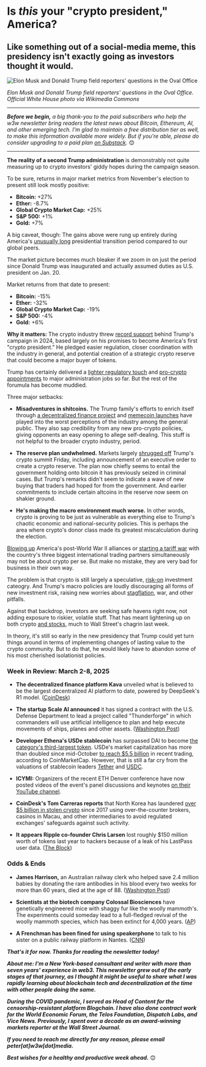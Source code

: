 # Is *this* your "crypto president," America?
## Like something out of a social-media meme, this presidency isn't exactly going as investors thought it would.

![Elon Musk and Donald Trump field reporters' questions in the Oval Office](https://w3w.news/img/trump-musk-1920.jpg)

*Elon Musk and Donald Trump field reporters' questions in the Oval Office. Official White House photo via Wikimedia Commons*

<hr>

*<strong>Before we begin,</strong> a big thank-you to the paid subscribers who help the w3w newsletter bring readers the latest news about Bitcoin, Ethereum, AI, and other emerging tech. I'm glad to maintain a free distribution tier as well, to make this information available more widely. But if you're able, please do consider upgrading to a paid plan [on Substack](https://w3wnews.substack.com/subscribe).* 😊

<hr>

**The reality of a second Trump administration** is demonstrably not quite measuring up to crypto investors' giddy hopes during the campaign season.

To be sure, returns in major market metrics from November's election to present still look mostly positive:

- **Bitcoin:** +27%
- **Ether:** -8.7%
- **Global Crypto Market Cap:** +25%
- **S&P 500:** +1%
- **Gold:** +7%

A big caveat, though: The gains above were rung up entirely during America's [unusually long](https://slate.com/news-and-politics/2020/12/presidential-transition-length-reasons-history.html) presidential transition period compared to our global peers.

The market picture becomes much bleaker if we zoom in on just the period since Donald Trump was inaugurated and actually assumed duties as U.S. president on Jan. 20.

Market returns from that date to present:

- **Bitcoin:** -15%
- **Ether:** -32%
- **Global Crypto Market Cap:** -19%
- **S&P 500:** -4%
- **Gold:** +6%

**Why it matters:** The crypto industry threw [record support](https://theintercept.com/2024/11/07/crypto-donors-trump-congress-regulations/) behind Trump's campaign in 2024, based largely on his promises to become America's first "crypto president." He pledged easier regulation, closer coordination with the industry in general, and potential creation of a strategic crypto reserve that could become a major buyer of tokens.

Trump has certainly delivered a [lighter regulatory touch](https://thehill.com/policy/technology/5170036-trump-sec-crypto-industry-changes/) and [pro-crypto appointments](https://www.reuters.com/world/us/trump-appoints-former-paypal-coo-david-sacks-ai-crypto-czar-2024-12-06/) to major administration jobs so far. But the rest of the forumula has become muddied.

Three major setbacks:

- **Misadventures in shitcoins.** The Trump family's efforts to enrich itself through [a decentralized finance project](https://www.forbes.com/sites/tonyaevans/2024/09/18/trumps-wlfi-crypto-venture-raises-ethical-concerns-before-election/) and [memecoin launches](https://cryptoslate.com/trumps-memecoin-is-a-self-serving-disaster-risking-legitimacy-of-crypto-mark-cuban/) have played into the worst perceptions of the industry among the general public. They also sap credibility from any new pro-crypto policies, giving opponents an easy opening to allege self-dealing. This stuff is not helpful to the broader crypto industry, period.  

- **The reserve plan undwhelmed.** Markets largely [shrugged off](https://www.coindesk.com/markets/2025/03/08/xrp-ada-sol-fall-deeper-than-bitcoin-as-white-house-crypto-summit-fails-to-wow-traders) Trump's crypto summit Friday, including announcement of an executive order to create a crypto reserve. The plan now chiefly seems to entail the government holding onto bitcoin it has previously seized in criminal cases. But Trump's remarks didn't seem to indicate a wave of new buying that traders had hoped for from the government. And earlier commitments to include certain altcoins in the reserve now seem on shakier ground.

- **He's making the macro environment much worse.** In other words, crypto is proving to be just as vulnerable as everything else to Trump's chaotic economic and national-security policies. This is perhaps the area where crypto's donor class made its greatest miscalculation during the election.

[Blowing up](https://www.wsj.com/world/trump-is-overturning-the-world-order-that-america-built-10981637?st=QeKSmU&reflink=desktopwebshare_permalink) America's post-World War II alliances or [starting a tariff war](https://www.cnn.com/2025/03/09/business/trump-tariffs-canada-mexico-recession/index.html) with the country's three biggest international trading partners simultaneously may not be about crypto per se. But make no mistake, they are very bad for business in their own way.

The problem is that crypto is still largely a speculative, [risk-on](https://www.investopedia.com/terms/r/risk-on-risk-off.asp) investment cateogry. And Trump's macro policies are loudly discouraging all forms of new investment risk, raising new worries about [stagflation](https://www.coindesk.com/markets/2025/03/06/rate-fears-replace-tariff-fears-as-crypto-pulls-back), war, and other pitfalls.

Against that backdrop, investors are seeking safe havens right now, not adding exposure to riskier, volatile stuff. That has meant lightening up on both crypto [and stocks](https://apnews.com/article/stocks-markets-tariffs-rates-jobs-bitcoin-d414257dbb4c9f45b0ad075e12c63451), much to Wall Street's chagrin last week.

In theory, it's still so early in the new presidency that Trump could yet turn things around in terms of implementing changes of lasting value to the crypto community. But to do that, he would likely have to abandon some of his most cherished isolationist policies.

### Week in Review: March 2-8, 2025

- **The decentralized finance platform Kava** unveiled what is believed to be the largest decentralized AI platform to date, powered by DeepSeek's R1 model. ([CoinDesk](https://www.coindesk.com/sponsored-content/kava-unveils-the-largest-decentralized-ai-model-ushering-in-a-new-era-for-the-crypto-x-ai-space))

- **The startup Scale AI announced** it has signed a contract with the U.S. Defense Department to lead a project called "Thunderforge" in which commanders will use artificial intelligence to plan and help execute movements of ships, planes and other assets. ([Washington Post](https://news.google.com/read/CBMihwFBVV95cUxOb25VN3JuWG9Rd1l1LWJfYm4wa01iSEI3X05hMFN5cGZBZGV6YjJWYlZkLUhIVktmZ1pXWVJtallQNnctRzNpQVJraTdXSmNYeHZrS3FrZnZjV0tLUnpqN1pTMllzcmc1VnU1Tno2TDBvUFVHTUpkSGI3LVV2eXJ4SVlhekRaM2M?hl=en-US&gl=US&ceid=US%3Aen))

- **Developer Ethena's USDe stablecoin** has surpassed DAI to become [the category's third-largest token](https://www.coindesk.com/business/2025/02/24/usde-stablecoin-developer-ethena-raises-usd100m-bloomberg). USDe's market capitalization has more than doubled since mid-October [to reach $5.5 billion](https://coinmarketcap.com/currencies/ethena-usde/) in recent trading, according to CoinMarketCap. However, that is still a far cry from the valuations of stablecoin leaders [Tether](https://coinmarketcap.com/currencies/tether/) and [USDC](https://coinmarketcap.com/currencies/usd-coin/).

- **ICYMI:** Organizers of the recent ETH Denver conference have now posted videos of the event's panel discussions and keynotes [on their YouTube channel](https://www.youtube.com/@ETHDenver/videos).

- **CoinDesk's Tom Carreras reports** that North Korea has laundered [over $5 billion in stolen crypto](https://www.coindesk.com/policy/2025/03/07/here-s-how-north-korea-launders-billions-of-stolen-crypto) since 2017 using over-the-counter brokers, casinos in Macau, and other intermediaries to avoid regulated exchanges' safeguards against such activity.

- **It appears Ripple co-founder Chris Larsen** lost roughly $150 million worth of tokens last year to hackers because of a leak of his LastPass user data. ([The Block](https://www.theblock.co/post/345212/ripple-co-founder-chris-larsen-losing-over-100-million-of-xrp-tied-to-lastpass-hack-says-zachxbt))  

### Odds & Ends

- **James Harrison,** an Australian railway clerk who helped save 2.4 million babies by donating the rare antibodies in his blood every two weeks for more than 60 years, died at the age of 88. ([Washington Post](https://news.google.com/read/CBMipAFBVV95cUxQQkNtbENKdldjOWdVWmliRXV4ZTJTOUxqWXppYVRDQ0xwM1kxczNaaTNneXMzcVJRX1k0bVZsOG5SX3NoVzRHNk1Yc2FldUlEYTIxWVdNM2ZGSGs1UnpkNTJ0Y3NUMVhxaHhwdnpaTEZfQ3JyeEZpVjlkQnRwT1h3LXJlbC00anQ4S0xmckVmcW9kZDI5Y2V3dldpWGhZUmhyUnRMTw?hl=en-US&gl=US&ceid=US%3Aen))

- **Scientists  at the biotech company Colossal Biosciences** have genetically engineered mice with shaggy fur like the woolly mammoth's. The experiments could someday lead to a full-fledged revival of the woolly mammoth species, which has been extinct for 4,000 years. ([AP](https://apnews.com/article/colossal-biosciences-woolly-mammoth-b381f6f48eeed0828535cf9604263140))

- **A Frenchman has been fined for using speakerphone** to talk to his sister on a public railway platform in Nantes. ([CNN](https://www.cnn.com/2025/02/07/travel/french-fine-speakerphone-train-scli-intl/index.html))


_**That's it for now. Thanks for reading the newsletter today!**_

_**About me: I'm a New York-based consultant and writer with more than seven years' experience in web3. This newsletter grew out of the early stages of that journey, as I thought it might be useful to share what I was rapidly learning about blockchain tech and decentralization at the time with other people doing the same.**_

 _**During the COVID pandemic, I served as Head of Content for the censorship-resistant platform Blogchain. I have also done contract work for the World Economic Forum, the Telos Foundation, Dispatch Labs, and Vice News. Previously, I spent over a decade as an award-winning markets reporter at the Wall Street Journal.**_

 _**If you need to reach me directly for any reason, please email peter[at]w3w[dot]media.**_

 _**Best wishes for a healthy and productive week ahead.**_ 😊
